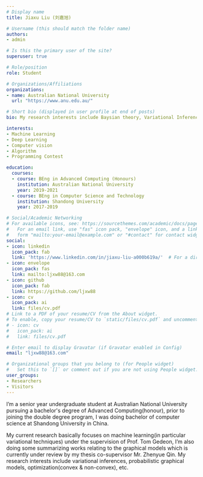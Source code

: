```yaml
---
# Display name
title: Jiaxu Liu (刘嘉旭)

# Username (this should match the folder name)
authors:
- admin

# Is this the primary user of the site?
superuser: true

# Role/position
role: Student

# Organizations/Affiliations
organizations:
- name: Australian National University
  url: "https://www.anu.edu.au/"

# Short bio (displayed in user profile at end of posts)
bio: My research interests include Baysian theory, Variational Inferences, Optimisation and other programmable matters.

interests:
- Machine Learning
- Deep Learning
- Computer vision
- Algorithm
- Programming Contest

education:
  courses:
  - course: BEng in Advanced Computing (Honours)
    institution: Australian National University
    year: 2019-2021
  - course: BEng in Computer Science and Technology
    institution: Shandong University
    year: 2017-2019

# Social/Academic Networking
# For available icons, see: https://sourcethemes.com/academic/docs/page-builder/#icons
#   For an email link, use "fas" icon pack, "envelope" icon, and a link in the
#   form "mailto:your-email@example.com" or "#contact" for contact widget.
social:
- icon: linkedin
  icon_pack: fab
  link: 'https://www.linkedin.com/in/jiaxu-liu-a000b619a/'  # For a direct email link, use "mailto:test@example.org".
- icon: envelope
  icon_pack: fas
  link: mailto:ljxw88@163.com
- icon: github
  icon_pack: fab
  link: https://github.com/ljxw88
- icon: cv
  icon_pack: ai
  link: files/cv.pdf
# Link to a PDF of your resume/CV from the About widget.
# To enable, copy your resume/CV to `static/files/cv.pdf` and uncomment the lines below.
# - icon: cv
#   icon_pack: ai
#   link: files/cv.pdf

# Enter email to display Gravatar (if Gravatar enabled in Config)
email: "ljxw88@163.com"

# Organizational groups that you belong to (for People widget)
#   Set this to `[]` or comment out if you are not using People widget.
user_groups:
- Researchers
- Visitors
---
```


I’m a senior year undergraduate student at Australian National University pursuing a bachelor's degree of Advanced Computing(honour), prior to joining the double degree program, I was doing bachelor of computer science at Shandong University in China.

My current research basically focuses on machine learning(in particular variational techniques) under the supervision of Prof. Tom Gedeon, I’m also doing some summarizing works relating to the graphical models which is currently under review by my thesis co-supervisor Mr. Zhenyue Qin. My research interests include variational inferences, probabilistic graphical models, optimization(convex & non-convex), etc.
